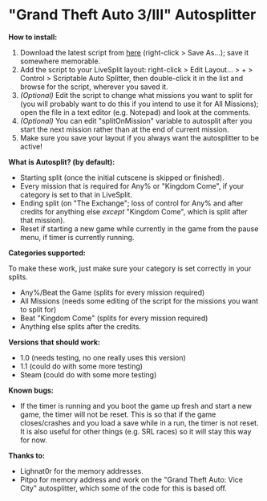 # "Grand Theft Auto 3/III" Autosplitter

**How to install:**

1. Download the latest script from [here](https://raw.githubusercontent.com/zoton2/LiveSplit.Scripts/master/LiveSplit.GTA3.asl) (right-click > Save As...); save it somewhere memorable.
2. Add the script to your LiveSplit layout: right-click > Edit Layout... > + > Control > Scriptable Auto Splitter, then double-click it in the list and browse for the script, wherever you saved it.
3. *(Optional)* Edit the script to change what missions you want to split for (you will probably want to do this if you intend to use it for All Missions); open the file in a text editor (e.g. Notepad) and look at the comments.
4. *(Optional)* You can edit "splitOnMission" variable to autosplit after you start the next mission rather than at the end of current mission.
5. Make sure you save your layout if you always want the autosplitter to be active!

**What is Autosplit? (by default):**

- Starting split (once the initial cutscene is skipped or finished).
- Every mission that is required for Any% or "Kingdom Come", if your category is set to that in LiveSplit.
- Ending split (on "The Exchange"; loss of control for Any% and after credits for anything else *except* "Kingdom Come", which is split after that mission).
- Reset if starting a new game while currently in the game from the pause menu, if timer is currently running.

**Categories supported:**

To make these work, just make sure your category is set correctly in your splits.
- Any%/Beat the Game (splits for every mission required)
- All Missions (needs some editing of the script for the missions you want to split for)
- Beat "Kingdom Come" (splits for every mission required)
- Anything else splits after the credits.

**Versions that should work:**

- 1.0 (needs testing, no one really uses this version)
- 1.1 (could do with some more testing)
- Steam (could do with some more testing)

**Known bugs:**

- If the timer is running and you boot the game up fresh and start a new game, the timer will not be reset. This is so that if the game closes/crashes and you load a save while in a run, the timer is not reset. It is also useful for other things (e.g. SRL races) so it will stay this way for now.

**Thanks to:**

- Lighnat0r for the memory addresses.
- Pitpo for memory address and work on the "Grand Theft Auto: Vice City" autosplitter, which some of the code for this is based off.
